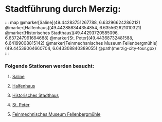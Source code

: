 # Stadtführung durch Merzig:
  
::: map 
@marker[Saline](49.44283751267788, 6.63296624286212)
@marker[Halfenhaus](49.442886344354854, 6.635562621010321)
@marker[Historisches Stadthaus](49.44293720585096, 6.637247991694688)
@marker[St. Peter](49.44368732481588, 6.64199008815142)
@marker[Feinmechanisches Museum Fellenbergmühle](49.44539064660704, 6.643308840389055)
@path(merzig-city-tour.gpx)
:::

### Folgende Stationen werden besucht:
1. [Saline](sights/saline.md)
  
2. [Halfenhaus](sights/halfenhaus.md)
  
3. [Historisches Stadthaus](sights/historisches_stadthaus.md)
  
4. [St. Peter](sights/sankt_peter.md)
  
5. [Feinmechnisches Museum Fellenbergmühle](sights/feinmechanisches_museum_fellenbergmuehle.md)

